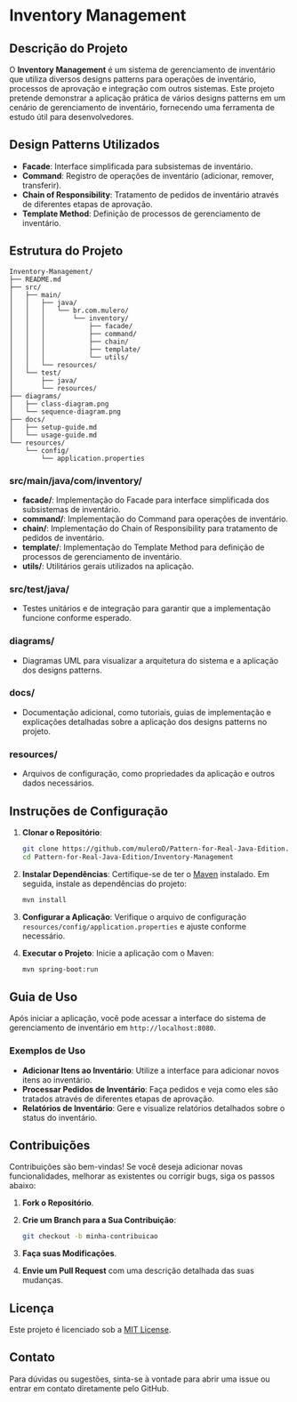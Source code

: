 # Inventory Management

## Descrição do Projeto

O **Inventory Management** é um sistema de gerenciamento de inventário que utiliza diversos designs patterns para
operações de inventário, processos de aprovação e integração com outros sistemas. Este projeto pretende
demonstrar a aplicação prática de vários designs patterns em um cenário de gerenciamento de inventário, fornecendo uma
ferramenta de estudo útil para desenvolvedores.

## Design Patterns Utilizados

- **Facade**: Interface simplificada para subsistemas de inventário.
- **Command**: Registro de operações de inventário (adicionar, remover, transferir).
- **Chain of Responsibility**: Tratamento de pedidos de inventário através de diferentes etapas de aprovação.
- **Template Method**: Definição de processos de gerenciamento de inventário.

## Estrutura do Projeto

```plaintext
Inventory-Management/
├── README.md
├── src/
│   ├── main/
│   │   ├── java/
│   │   │   └── br.com.mulero/
│   │   │       └── inventory/
│   │   │           ├── facade/
│   │   │           ├── command/
│   │   │           ├── chain/
│   │   │           ├── template/
│   │   │           └── utils/
│   │   └── resources/
│   └── test/
│       ├── java/
│       └── resources/
├── diagrams/
│   ├── class-diagram.png
│   └── sequence-diagram.png
├── docs/
│   ├── setup-guide.md
│   └── usage-guide.md
└── resources/
    └── config/
        └── application.properties
```

### src/main/java/com/inventory/

- **facade/**: Implementação do Facade para interface simplificada dos subsistemas de inventário.
- **command/**: Implementação do Command para operações de inventário.
- **chain/**: Implementação do Chain of Responsibility para tratamento de pedidos de inventário.
- **template/**: Implementação do Template Method para definição de processos de gerenciamento de inventário.
- **utils/**: Utilitários gerais utilizados na aplicação.

### src/test/java/

- Testes unitários e de integração para garantir que a implementação funcione conforme esperado.

### diagrams/

- Diagramas UML para visualizar a arquitetura do sistema e a aplicação dos designs patterns.

### docs/

- Documentação adicional, como tutoriais, guias de implementação e explicações detalhadas sobre a aplicação dos designs
  patterns no projeto.

### resources/

- Arquivos de configuração, como propriedades da aplicação e outros dados necessários.

## Instruções de Configuração

1. **Clonar o Repositório**:

   ```bash
   git clone https://github.com/muleroD/Pattern-for-Real-Java-Edition.git
   cd Pattern-for-Real-Java-Edition/Inventory-Management
   ```

2. **Instalar Dependências**:
   Certifique-se de ter o [Maven](https://maven.apache.org/) instalado. Em seguida, instale as dependências do projeto:

   ```bash
   mvn install
   ```

3. **Configurar a Aplicação**:
   Verifique o arquivo de configuração `resources/config/application.properties` e ajuste conforme necessário.

4. **Executar o Projeto**:
   Inicie a aplicação com o Maven:

   ```bash
   mvn spring-boot:run
   ```

## Guia de Uso

Após iniciar a aplicação, você pode acessar a interface do sistema de gerenciamento de inventário
em `http://localhost:8080`.

### Exemplos de Uso

- **Adicionar Itens ao Inventário**: Utilize a interface para adicionar novos itens ao inventário.
- **Processar Pedidos de Inventário**: Faça pedidos e veja como eles são tratados através de diferentes etapas de
  aprovação.
- **Relatórios de Inventário**: Gere e visualize relatórios detalhados sobre o status do inventário.

## Contribuições

Contribuições são bem-vindas! Se você deseja adicionar novas funcionalidades, melhorar as existentes ou corrigir bugs,
siga os passos abaixo:

1. **Fork o Repositório**.
2. **Crie um Branch para a Sua Contribuição**:

   ```bash
   git checkout -b minha-contribuicao
   ```

3. **Faça suas Modificações**.
4. **Envie um Pull Request** com uma descrição detalhada das suas mudanças.

## Licença

Este projeto é licenciado sob a [MIT License](../LICENSE).

## Contato

Para dúvidas ou sugestões, sinta-se à vontade para abrir uma issue ou entrar em contato diretamente pelo GitHub.
